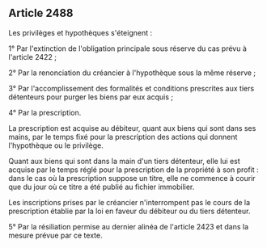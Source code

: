 Article 2488
----
Les privilèges et hypothèques s'éteignent :

1° Par l'extinction de l'obligation principale sous réserve du cas prévu à
l'article 2422 ;

2° Par la renonciation du créancier à l'hypothèque sous la même réserve ;

3° Par l'accomplissement des formalités et conditions prescrites aux tiers
détenteurs pour purger les biens par eux acquis ;

4° Par la prescription.

La prescription est acquise au débiteur, quant aux biens qui sont dans ses
mains, par le temps fixé pour la prescription des actions qui donnent
l'hypothèque ou le privilège.

Quant aux biens qui sont dans la main d'un tiers détenteur, elle lui est acquise
par le temps réglé pour la prescription de la propriété à son profit : dans le
cas où la prescription suppose un titre, elle ne commence à courir que du jour
où ce titre a été publié au fichier immobilier.

Les inscriptions prises par le créancier n'interrompent pas le cours de la
prescription établie par la loi en faveur du débiteur ou du tiers détenteur.

5° Par la résiliation permise au dernier alinéa de l'article 2423 et dans la
mesure prévue par ce texte.
